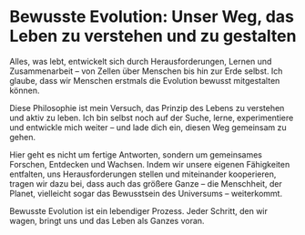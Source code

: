 # Bewusste Evolution: Unser Weg, das Leben zu verstehen und zu gestalten

Alles, was lebt, entwickelt sich durch Herausforderungen, Lernen und Zusammenarbeit – von Zellen über Menschen bis hin zur Erde selbst. Ich glaube, dass wir Menschen erstmals die Evolution bewusst mitgestalten können.

Diese Philosophie ist mein Versuch, das Prinzip des Lebens zu verstehen und aktiv zu leben. Ich bin selbst noch auf der Suche, lerne, experimentiere und entwickle mich weiter – und lade dich ein, diesen Weg gemeinsam zu gehen.

Hier geht es nicht um fertige Antworten, sondern um gemeinsames Forschen, Entdecken und Wachsen. Indem wir unsere eigenen Fähigkeiten entfalten, uns Herausforderungen stellen und miteinander kooperieren, tragen wir dazu bei, dass auch das größere Ganze – die Menschheit, der Planet, vielleicht sogar das Bewusstsein des Universums – weiterkommt.

Bewusste Evolution ist ein lebendiger Prozess. Jeder Schritt, den wir wagen, bringt uns und das Leben als Ganzes voran.